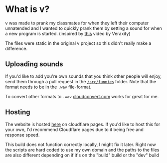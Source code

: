 # What is v?

v was made to prank my classmates for when they left their computer unnatended and I wanted to quickly prank them by setting a sound for when a new program is started. (inspired by [this](https://www.youtube.com/shorts/usAOiprtEs4) video by Veraxity)


The files were static in the original v project so this didn't really make a difference.

## Uploading sounds

If you'd like to add you're own sounds that you think other people will enjoy, send them through a pull request in the [`/src/funnies`](https://github.com/TheLudde235/svelte-v/tree/master/src/funnies) folder. Note that the format needs to be in the `.wav` file-format.

To convert other formats to `.wav` [cloudconvert.com](https://cloudconvert.com/mp3-to-wav) works for great for me.

## Hosting

The website is hosted [here](https://v.theludde235.se/) on cloudflare pages.
If you'd like to host this for your own, I'd recommend Cloudflare pages due to it being free and response speed.

This build does not function correctly locally, I might fix it later.
Right now the scripts are hard coded to use my own domain and the paths to the files are also different depending on if it's on the "build" build or the "dev" build
